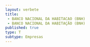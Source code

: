 ```yaml
---
layout: verbete
title:
 - BANCO NACIONAL DA HABITACAO (BNH)
 - BANCO NACIONAL DA HABITAÇÃO (BNH)
published: true
type: T
subtype: Empresas
---
```



